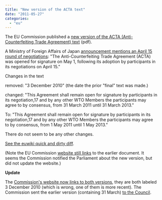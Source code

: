 ```yaml
---
title: "New version of the ACTA text"
date: "2011-05-27"
categories: 
  - "eu"
---
```


The EU Commission published a [new version of the ACTA (Anti-Counterfeiting Trade Agreement) text](http://trade.ec.europa.eu/doclib/html/147937.htm) (pdf).

A Ministry of Foreign Affairs of Japan [announcement mentions an April 15 round of negotiations](http://www.mofa.go.jp/announce/announce/2011/5/0501_01.html): "The Anti-Counterfeiting Trade Agreement (ACTA) was opened for signature on May 1, following its adoption by participants in its negotiations on April 15."

Changes in the text

removed: "3 December 2010" (the date the prior "final" text was made.)

changed: "This Agreement shall remain open for signature by participants in its negotiation,17 and by any other WTO Members the participants may agree to by consensus, from 31 March 2011 until 31 March 2013."

To: "This Agreement shall remain open for signature by participants in its negotiation,17 and by any other WTO Members the participants may agree to by consensus, from 1 May 2011 until 1 May 2013."

There do not seem to be any other changes.

[See the euwiki quick and dirty diff](http://euwiki.org/index.php?title=ACTA%2FFinal_ACTA_text&diff=11394&oldid=11393 ).

(Note the EU Commission [website still links](http://trade.ec.europa.eu/doclib/cfm/doclib_results.cfm?key=acta&opt=1&dis=20&lan=all&ty=&sta=1&en=20&page=1&year1=&year2=&sector=all&country=all&langId=en) to the earlier document. It seems the Commission notified the Parliament about the new version, but did not update the website.)

**Update**

The [Commission's website now links to both versions](http://trade.ec.europa.eu/doclib/cfm/doclib_results.cfm?key=acta&opt=1&dis=20&lan=all&ty=&sta=1&en=20&page=1&year1=&year2=&sector=all&country=all&langId=en), they are both labeled 3 December 2010 (which is wrong, one of them is more recent). The Commission sent the earlier version (containing 31 March) [to the Council](http://register.consilium.europa.eu/pdf/en/11/st12/st12193.en11.pdf).

